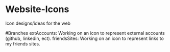 # Website-Icons
Icon designs/ideas for the web

#Branches 
extAccounts: Working on an icon to represent external accounts (github, linkedin, ect).
friendsSites: Working on an icon to represent links to my friends sites.